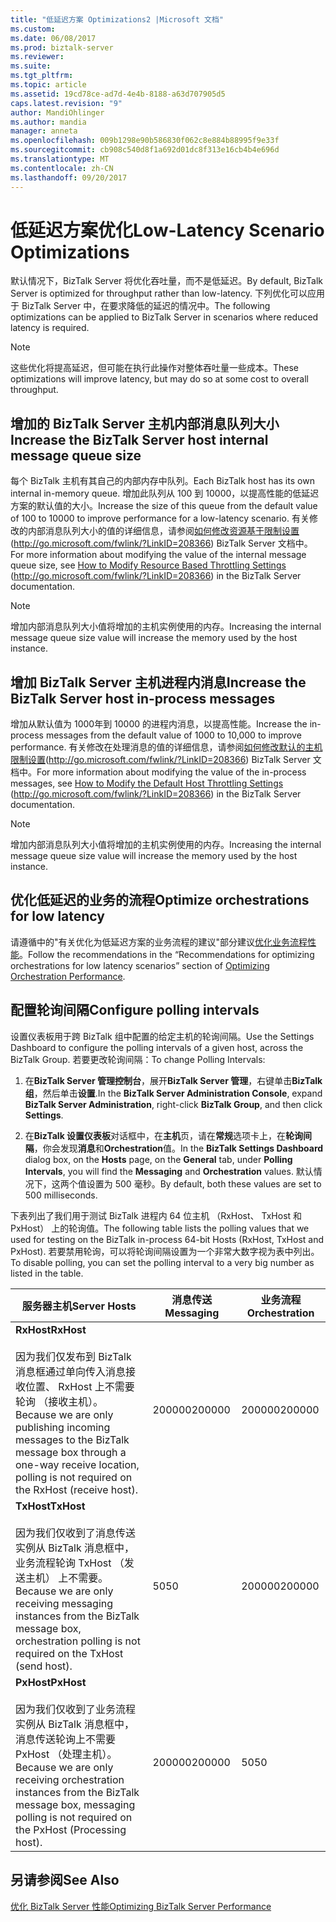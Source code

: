 ```yaml
---
title: "低延迟方案 Optimizations2 |Microsoft 文档"
ms.custom: 
ms.date: 06/08/2017
ms.prod: biztalk-server
ms.reviewer: 
ms.suite: 
ms.tgt_pltfrm: 
ms.topic: article
ms.assetid: 19cd78ce-ad7d-4e4b-8188-a63d707905d5
caps.latest.revision: "9"
author: MandiOhlinger
ms.author: mandia
manager: anneta
ms.openlocfilehash: 009b1298e90b586830f062c8e884b88995f9e33f
ms.sourcegitcommit: cb908c540d8f1a692d01dc8f313e16cb4b4e696d
ms.translationtype: MT
ms.contentlocale: zh-CN
ms.lasthandoff: 09/20/2017
---
```

# <a name="low-latency-scenario-optimizations"></a><span data-ttu-id="979c8-102">低延迟方案优化</span><span class="sxs-lookup"><span data-stu-id="979c8-102">Low-Latency Scenario Optimizations</span></span>
<span data-ttu-id="979c8-103">默认情况下，BizTalk Server 将优化吞吐量，而不是低延迟。</span><span class="sxs-lookup"><span data-stu-id="979c8-103">By default, BizTalk Server is optimized for throughput rather than low-latency.</span></span> <span data-ttu-id="979c8-104">下列优化可以应用于 BizTalk Server 中，在要求降低的延迟的情况中。</span><span class="sxs-lookup"><span data-stu-id="979c8-104">The following optimizations can be applied to BizTalk Server in scenarios where reduced latency is required.</span></span>  
  
> [!NOTE]  
>  <span data-ttu-id="979c8-105">这些优化将提高延迟，但可能在执行此操作对整体吞吐量一些成本。</span><span class="sxs-lookup"><span data-stu-id="979c8-105">These optimizations will improve latency, but may do so at some cost to overall throughput.</span></span>  
  
## <a name="increase-the-biztalk-server-host-internal-message-queue-size"></a><span data-ttu-id="979c8-106">增加的 BizTalk Server 主机内部消息队列大小</span><span class="sxs-lookup"><span data-stu-id="979c8-106">Increase the BizTalk Server host internal message queue size</span></span>  
 <span data-ttu-id="979c8-107">每个 BizTalk 主机有其自己的内部内存中队列。</span><span class="sxs-lookup"><span data-stu-id="979c8-107">Each BizTalk host has its own internal in-memory queue.</span></span> <span data-ttu-id="979c8-108">增加此队列从 100 到 10000，以提高性能的低延迟方案的默认值的大小。</span><span class="sxs-lookup"><span data-stu-id="979c8-108">Increase the size of this queue from the default value of 100 to 10000 to improve performance for a low-latency scenario.</span></span> <span data-ttu-id="979c8-109">有关修改的内部消息队列大小的值的详细信息，请参阅[如何修改资源基于限制设置](http://go.microsoft.com/fwlink/?LinkID=208366)(http://go.microsoft.com/fwlink/?LinkID=208366) BizTalk Server 文档中。</span><span class="sxs-lookup"><span data-stu-id="979c8-109">For more information about modifying the value of the internal message queue size, see [How to Modify Resource Based Throttling Settings](http://go.microsoft.com/fwlink/?LinkID=208366) (http://go.microsoft.com/fwlink/?LinkID=208366) in the BizTalk Server documentation.</span></span>  
  
> [!NOTE]  
>  <span data-ttu-id="979c8-110">增加内部消息队列大小值将增加的主机实例使用的内存。</span><span class="sxs-lookup"><span data-stu-id="979c8-110">Increasing the internal message queue size value will increase the memory used by the host instance.</span></span>  
  
## <a name="increase-the-biztalk-server-host-in-process-messages"></a><span data-ttu-id="979c8-111">增加 BizTalk Server 主机进程内消息</span><span class="sxs-lookup"><span data-stu-id="979c8-111">Increase the BizTalk Server host in-process messages</span></span>  
 <span data-ttu-id="979c8-112">增加从默认值为 1000年到 10000 的进程内消息，以提高性能。</span><span class="sxs-lookup"><span data-stu-id="979c8-112">Increase the in-process messages from the default value of 1000 to 10,000 to improve performance.</span></span> <span data-ttu-id="979c8-113">有关修改在处理消息的值的详细信息，请参阅[如何修改默认的主机限制设置](http://go.microsoft.com/fwlink/?LinkID=208366)(http://go.microsoft.com/fwlink/?LinkID=208366) BizTalk Server 文档中。</span><span class="sxs-lookup"><span data-stu-id="979c8-113">For more information about modifying the value of the in-process messages, see [How to Modify the Default Host Throttling Settings](http://go.microsoft.com/fwlink/?LinkID=208366) (http://go.microsoft.com/fwlink/?LinkID=208366) in the BizTalk Server documentation.</span></span>  
  
> [!NOTE]  
>  <span data-ttu-id="979c8-114">增加内部消息队列大小值将增加的主机实例使用的内存。</span><span class="sxs-lookup"><span data-stu-id="979c8-114">Increasing the internal message queue size value will increase the memory used by the host instance.</span></span>  
  
## <a name="optimize-orchestrations-for-low-latency"></a><span data-ttu-id="979c8-115">优化低延迟的业务的流程</span><span class="sxs-lookup"><span data-stu-id="979c8-115">Optimize orchestrations for low latency</span></span>  
 <span data-ttu-id="979c8-116">请遵循中的"有关优化为低延迟方案的业务流程的建议"部分建议[优化业务流程性能](../technical-guides/optimizing-orchestration-performance.md)。</span><span class="sxs-lookup"><span data-stu-id="979c8-116">Follow the recommendations in the “Recommendations for optimizing orchestrations for low latency scenarios” section of [Optimizing Orchestration Performance](../technical-guides/optimizing-orchestration-performance.md).</span></span>  
  
## <a name="configure-polling-intervals"></a><span data-ttu-id="979c8-117">配置轮询间隔</span><span class="sxs-lookup"><span data-stu-id="979c8-117">Configure polling intervals</span></span>  
 <span data-ttu-id="979c8-118">设置仪表板用于跨 BizTalk 组中配置的给定主机的轮询间隔。</span><span class="sxs-lookup"><span data-stu-id="979c8-118">Use the Settings Dashboard to configure the polling intervals of a given host, across the BizTalk Group.</span></span> <span data-ttu-id="979c8-119">若要更改轮询间隔：</span><span class="sxs-lookup"><span data-stu-id="979c8-119">To change Polling Intervals:</span></span>  
  
1.  <span data-ttu-id="979c8-120">在**BizTalk Server 管理控制台**，展开**BizTalk Server 管理**，右键单击**BizTalk 组**，然后单击**设置**.</span><span class="sxs-lookup"><span data-stu-id="979c8-120">In the **BizTalk Server Administration Console**, expand **BizTalk Server Administration**, right-click **BizTalk Group**, and then click **Settings**.</span></span>  
  
2.  <span data-ttu-id="979c8-121">在**BizTalk 设置仪表板**对话框中，在**主机**页，请在**常规**选项卡上，在**轮询间隔**，你会发现**消息**和**Orchestration**值。</span><span class="sxs-lookup"><span data-stu-id="979c8-121">In the **BizTalk Settings Dashboard** dialog box, on the **Hosts** page, on the **General** tab, under **Polling Intervals**, you will find the **Messaging** and **Orchestration** values.</span></span> <span data-ttu-id="979c8-122">默认情况下，这两个值设置为 500 毫秒。</span><span class="sxs-lookup"><span data-stu-id="979c8-122">By default, both these values are set to 500 milliseconds.</span></span>  
  
 <span data-ttu-id="979c8-123">下表列出了我们用于测试 BizTalk 进程内 64 位主机 （RxHost、 TxHost 和 PxHost） 上的轮询值。</span><span class="sxs-lookup"><span data-stu-id="979c8-123">The following table lists the polling values that we used for testing on the BizTalk in-process 64-bit Hosts (RxHost, TxHost and PxHost).</span></span> <span data-ttu-id="979c8-124">若要禁用轮询，可以将轮询间隔设置为一个非常大数字视为表中列出。</span><span class="sxs-lookup"><span data-stu-id="979c8-124">To disable polling, you can set the polling interval to a very big number as listed in the table.</span></span>  
  
|<span data-ttu-id="979c8-125">服务器主机</span><span class="sxs-lookup"><span data-stu-id="979c8-125">Server Hosts</span></span>|<span data-ttu-id="979c8-126">消息传送</span><span class="sxs-lookup"><span data-stu-id="979c8-126">Messaging</span></span>|<span data-ttu-id="979c8-127">业务流程</span><span class="sxs-lookup"><span data-stu-id="979c8-127">Orchestration</span></span>|  
|------------------|---------------|-------------------|  
|<span data-ttu-id="979c8-128">**RxHost**</span><span class="sxs-lookup"><span data-stu-id="979c8-128">**RxHost**</span></span><br /><br /> <span data-ttu-id="979c8-129">因为我们仅发布到 BizTalk 消息框通过单向传入消息接收位置、 RxHost 上不需要轮询 （接收主机）。</span><span class="sxs-lookup"><span data-stu-id="979c8-129">Because we are only publishing incoming messages to the BizTalk message box through a one-way receive location, polling is not required on the RxHost (receive host).</span></span>|<span data-ttu-id="979c8-130">200000</span><span class="sxs-lookup"><span data-stu-id="979c8-130">200000</span></span>|<span data-ttu-id="979c8-131">200000</span><span class="sxs-lookup"><span data-stu-id="979c8-131">200000</span></span>|  
|<span data-ttu-id="979c8-132">**TxHost**</span><span class="sxs-lookup"><span data-stu-id="979c8-132">**TxHost**</span></span><br /><br /> <span data-ttu-id="979c8-133">因为我们仅收到了消息传送实例从 BizTalk 消息框中，业务流程轮询 TxHost （发送主机） 上不需要。</span><span class="sxs-lookup"><span data-stu-id="979c8-133">Because we are only receiving messaging instances from the BizTalk message box, orchestration polling is not required on the TxHost (send host).</span></span>|<span data-ttu-id="979c8-134">50</span><span class="sxs-lookup"><span data-stu-id="979c8-134">50</span></span>|<span data-ttu-id="979c8-135">200000</span><span class="sxs-lookup"><span data-stu-id="979c8-135">200000</span></span>|  
|<span data-ttu-id="979c8-136">**PxHost**</span><span class="sxs-lookup"><span data-stu-id="979c8-136">**PxHost**</span></span><br /><br /> <span data-ttu-id="979c8-137">因为我们仅收到了业务流程实例从 BizTalk 消息框中，消息传送轮询上不需要 PxHost （处理主机）。</span><span class="sxs-lookup"><span data-stu-id="979c8-137">Because we are only receiving orchestration instances from the BizTalk message box, messaging polling is not required on the PxHost (Processing host).</span></span>|<span data-ttu-id="979c8-138">200000</span><span class="sxs-lookup"><span data-stu-id="979c8-138">200000</span></span>|<span data-ttu-id="979c8-139">50</span><span class="sxs-lookup"><span data-stu-id="979c8-139">50</span></span>|  
  
## <a name="see-also"></a><span data-ttu-id="979c8-140">另请参阅</span><span class="sxs-lookup"><span data-stu-id="979c8-140">See Also</span></span>  
 [<span data-ttu-id="979c8-141">优化 BizTalk Server 性能</span><span class="sxs-lookup"><span data-stu-id="979c8-141">Optimizing BizTalk Server Performance</span></span>](../technical-guides/optimizing-biztalk-server-performance.md)